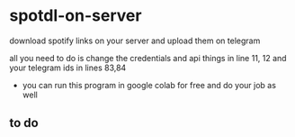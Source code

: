 # spotdl-on-server
download spotify links on your server and upload them on telegram

all you need to do is change the credentials and api things in line 11, 12 and your telegram ids in lines 83,84

- you can run this program in google colab for free and do your job as well
## to do
